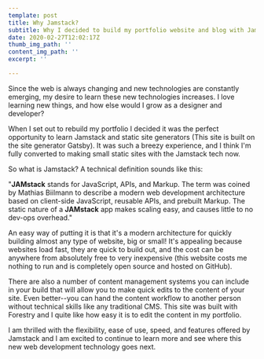 ```yaml
---
template: post
title: Why Jamstack?
subtitle: Why I decided to build my portfolio website and blog with Jamstack.
date: 2020-02-27T12:02:17Z
thumb_img_path: ''
content_img_path: ''
excerpt: ''

---
```

Since the web is always changing and new technologies are constantly emerging, my desire to learn these new technologies increases. I love learning new things, and how else would I grow as a designer and developer?

When I set out to rebuild my portfolio I decided it was the perfect opportunity to learn Jamstack and static site generators (This site is built on the site generator Gatsby). It was such a breezy experience, and I think I'm fully converted to making small static sites with the Jamstack tech now.

So what is Jamstack? A technical definition sounds like this:

"**JAMstack** stands for JavaScript, APIs, and Markup. The term was coined by Mathias Biilmann to describe a modern web development architecture based on client-side JavaScript, reusable APIs, and prebuilt Markup. The static nature of a **JAMstack** app makes scaling easy, and causes little to no dev-ops overhead."

An easy way of putting it is that it's a modern architecture for quickly building almost any type of website, big or small! It's appealing because websites load fast, they are quick to build out, and the cost can be anywhere from absolutely free to very inexpensive (this website costs me nothing to run and is completely open source and hosted on GitHub).

There are also a number of content management systems you can include in your build that will allow you to make quick edits to the content of your site. Even better--you can hand the content workflow to another person without technical skills like any traditional CMS. This site was built with Forestry and I quite like how easy it is to edit the content in my portfolio.

I am thrilled with the flexibility, ease of use, speed, and features offered by Jamstack and I am excited to continue to learn more and see where this new web development technology goes next.